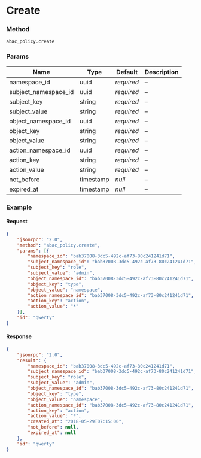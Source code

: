 # Create

### Method

```
abac_policy.create
```

### Params

Name                 | Type      | Default    | Description
-------------------- | --------- | ---------- | -----------
namespace_id         | uuid      | _required_ | –
subject_namespace_id | uuid      | _required_ | –
subject_key          | string    | _required_ | –
subject_value        | string    | _required_ | –
object_namespace_id  | uuid      | _required_ | –
object_key           | string    | _required_ | –
object_value         | string    | _required_ | –
action_namespace_id  | uuid      | _required_ | –
action_key           | string    | _required_ | –
action_value         | string    | _required_ | –
not_before           | timestamp | _null_     | –
expired_at           | timestamp | _null_     | –

### Example

#### Request

```json
{
    "jsonrpc": "2.0",
    "method": "abac_policy.create",
    "params": [{
        "namespace_id": "bab37008-3dc5-492c-af73-80c241241d71",
        "subject_namespace_id": "bab37008-3dc5-492c-af73-80c241241d71",
        "subject_key": "role",
        "subject_value": "admin",
        "object_namespace_id": "bab37008-3dc5-492c-af73-80c241241d71",
        "object_key": "type",
        "object_value": "namespace",
        "action_namespace_id": "bab37008-3dc5-492c-af73-80c241241d71",
        "action_key": "action",
        "action_value": "*"
    }],
    "id": "qwerty"
}
```

#### Response

```json
{
    "jsonrpc": "2.0",
    "result": {
        "namespace_id": "bab37008-3dc5-492c-af73-80c241241d71",
        "subject_namespace_id": "bab37008-3dc5-492c-af73-80c241241d71",
        "subject_key": "role",
        "subject_value": "admin",
        "object_namespace_id": "bab37008-3dc5-492c-af73-80c241241d71",
        "object_key": "type",
        "object_value": "namespace",
        "action_namespace_id": "bab37008-3dc5-492c-af73-80c241241d71",
        "action_key": "action",
        "action_value": "*",
        "created_at": "2018-05-29T07:15:00",
        "not_before": null,
        "expired_at": null
    },
    "id": "qwerty"
}
```
